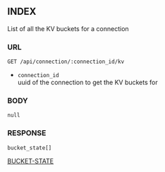 
## INDEX
List of all the KV buckets for a connection


### URL
```
GET /api/connection/:connection_id/kv
```
- `connection_id`  
uuid of the connection to get the KV buckets for


### BODY
`null`


### RESPONSE
```
bucket_state[]
```
[BUCKET-STATE](./def/bucket-state.md)

